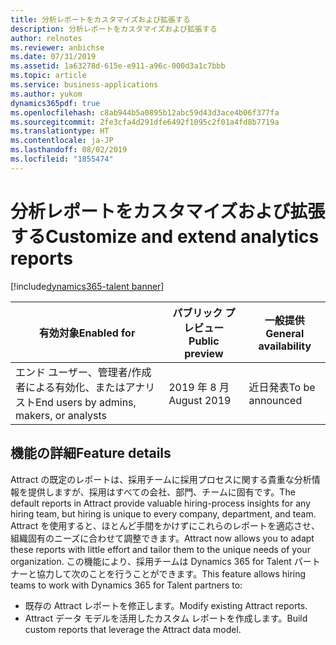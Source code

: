 ```yaml
---
title: 分析レポートをカスタマイズおよび拡張する
description: 分析レポートをカスタマイズおよび拡張する
author: relnotes
ms.reviewer: anbichse
ms.date: 07/31/2019
ms.assetid: 1a63278d-615e-e911-a96c-000d3a1c7bbb
ms.topic: article
ms.service: business-applications
ms.author: yukom
dynamics365pdf: true
ms.openlocfilehash: c8ab944b5a0895b12abc59d43d3ace4b06f377fa
ms.sourcegitcommit: 2fe3cfa4d291dfe6492f1095c2f01a4fd8b7719a
ms.translationtype: HT
ms.contentlocale: ja-JP
ms.lasthandoff: 08/02/2019
ms.locfileid: "1855474"
---
```

# <a name="customize-and-extend-analytics-reports"></a><span data-ttu-id="c54b4-103">分析レポートをカスタマイズおよび拡張する</span><span class="sxs-lookup"><span data-stu-id="c54b4-103">Customize and extend analytics reports</span></span>
[!include[dynamics365-talent banner](../includes/dynamics365-talent.md)]

| <span data-ttu-id="c54b4-104">有効対象</span><span class="sxs-lookup"><span data-stu-id="c54b4-104">Enabled for</span></span>    |  <span data-ttu-id="c54b4-105">パブリック プレビュー</span><span class="sxs-lookup"><span data-stu-id="c54b4-105">Public preview</span></span> | <span data-ttu-id="c54b4-106">一般提供</span><span class="sxs-lookup"><span data-stu-id="c54b4-106">General availability</span></span> | 
| ---------- | ---------- |---------- |
|<span data-ttu-id="c54b4-107">エンド ユーザー、管理者/作成者による有効化、またはアナリスト</span><span class="sxs-lookup"><span data-stu-id="c54b4-107">End users by admins, makers, or analysts</span></span>|<span data-ttu-id="c54b4-108">2019 年 8 月</span><span class="sxs-lookup"><span data-stu-id="c54b4-108">August 2019</span></span>| <span data-ttu-id="c54b4-109">近日発表</span><span class="sxs-lookup"><span data-stu-id="c54b4-109">To be announced</span></span>|






## <a name="feature-details"></a><span data-ttu-id="c54b4-110">機能の詳細</span><span class="sxs-lookup"><span data-stu-id="c54b4-110">Feature details</span></span>
<!--feature detail start -->
<span data-ttu-id="c54b4-111">Attract の既定のレポートは、採用チームに採用プロセスに関する貴重な分析情報を提供しますが、採用はすべての会社、部門、チームに固有です。</span><span class="sxs-lookup"><span data-stu-id="c54b4-111">The default reports in Attract provide valuable hiring-process insights for any hiring team, but hiring is unique to every company, department, and team.</span></span> <span data-ttu-id="c54b4-112">Attract を使用すると、ほとんど手間をかけずにこれらのレポートを適応させ、組織固有のニーズに合わせて調整できます。</span><span class="sxs-lookup"><span data-stu-id="c54b4-112">Attract now allows you to adapt these reports with little effort and tailor them to the unique needs of your organization.</span></span> <span data-ttu-id="c54b4-113">この機能により、採用チームは Dynamics 365 for Talent パートナーと協力して次のことを行うことができます。</span><span class="sxs-lookup"><span data-stu-id="c54b4-113">This feature allows hiring teams to work with Dynamics 365 for Talent partners to:</span></span>

-  <span data-ttu-id="c54b4-114">既存の Attract レポートを修正します。</span><span class="sxs-lookup"><span data-stu-id="c54b4-114">Modify existing Attract reports.</span></span>
-  <span data-ttu-id="c54b4-115">Attract データ モデルを活用したカスタム レポートを作成します。</span><span class="sxs-lookup"><span data-stu-id="c54b4-115">Build custom reports that leverage the Attract data model.</span></span>
<!--feature detail end -->











